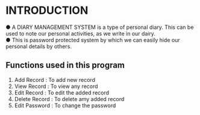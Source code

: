 # INTRODUCTION
 ● A DIARY MANAGEMENT SYSTEM is a type of personal diary. This can be used to note our personal activities, as we write in our dairy.
 <br>
 ● This is password protected system by which we can easily hide our personal details by others.

## Functions used in this program
1. Add Record : To add new record
2. View Record : To view any record 
3. Edit Record : To edit the added record
4. Delete Record : To delete amy added record
5. Edit Password : To change the password

